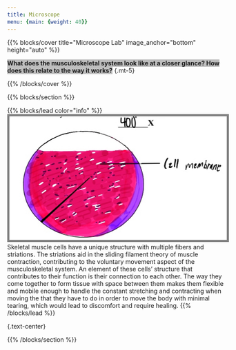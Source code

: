 ```yaml
---
title: Microscope
menu: {main: {weight: 40}}
---
```


<!--add blocks of content here to add more sections to the community page -->


{{% blocks/cover title="Microscope Lab" image_anchor="bottom" height="auto" %}}

<span style="font-weight: bold; background: #00000040">What does the musculoskeletal system look like at a closer glance? How does this relate to the way it works?</span>
{.mt-5}

{{% /blocks/cover %}}

{{% blocks/section %}}

<!-- # This is another section -->

{{% blocks/lead color="info" %}}
<span><img style="border: 5px solid grey" src="skeletal-muscle-tissue.jpg" width="900">
Skeletal muscle cells have a unique structure with multiple fibers and striations. The striations aid in the sliding filament theory of muscle contraction, contributing to the voluntary movement aspect of the musculoskeletal system. An element of these cells’ structure that contributes to their function is their connection to each other. The way they come together to form tissue with space between them makes them flexible and mobile enough to handle the constant stretching and contracting when moving the that they have to do in order to move the body with minimal tearing, which would lead to discomfort and require healing.</span>
{{% /blocks/lead %}}





{.text-center}

{{% /blocks/section %}}
